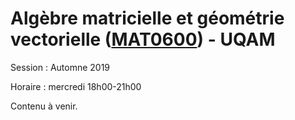 # Algèbre matricielle et géométrie vectorielle ([MAT0600](https://etudier.uqam.ca/cours?sigle=MAT0600&p=7416)) - UQAM

Session : Automne 2019

Horaire : mercredi 18h00-21h00

Contenu à venir.
